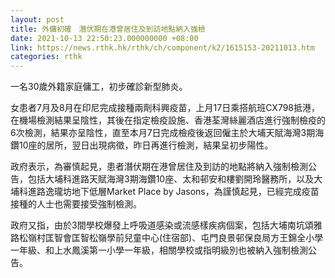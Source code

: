 ```yaml
---
layout: post
title: 外傭初確　潛伏期在港曾居住及到訪地點納入強檢
date: 2021-10-13 22:50:23.000000000 +08:00
link: https://news.rthk.hk/rthk/ch/component/k2/1615153-20211013.htm
categories: rthk
---
```


一名30歲外籍家庭傭工，初步確診新型肺炎。

女患者7月及8月在印尼完成接種兩劑科興疫苗，上月17日乘搭航班CX798抵港，在機場檢測結果呈陰性，其後在指定檢疫設施、香港荃灣絲麗酒店進行強制檢疫的6次檢測，結果亦呈陰性，直至本月7日完成檢疫後返回僱主於大埔天賦海灣3期海鑽10座的居所，翌日出現病徵，昨日再進行檢測，結果呈初步陽性。

政府表示，為審慎起見，患者潛伏期在港曾居住及到訪的地點將納入強制檢測公告，包括大埔科進路天賦海灣3期海鑽10座、太和邨安和樓劉開玲醫務所，以及大埔科進路逸瓏坊地下低層Market Place by Jasons，為謹慎起見，已經完成疫苗接種的人士也需要接受強制檢測。

政府又指，由於3間學校爆發上呼吸道感染或流感樣疾病個案，包括大埔南坑頌雅路松嶺村匡智會匡智松嶺學前兒童中心(住宿部)、屯門良景邨保良局方王錦全小學一年級、和上水鳳溪第一小學一年級，相關學校或指明級別也被納入強制檢測公告。
